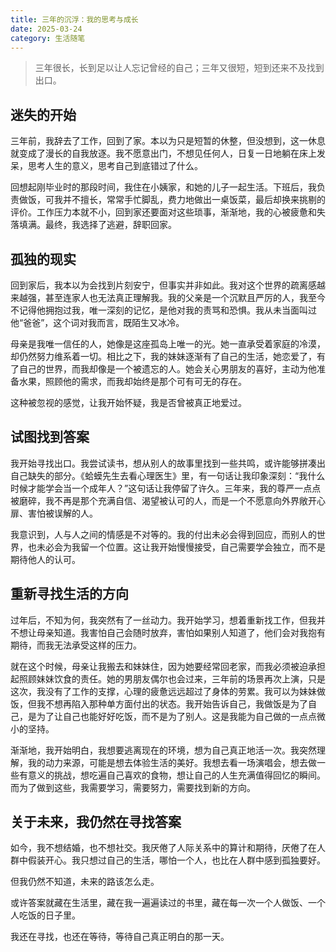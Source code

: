 ```yaml
---
title: 三年的沉浮：我的思考与成长
date: 2025-03-24
category: 生活随笔
---
```


> 三年很长，长到足以让人忘记曾经的自己；三年又很短，短到还来不及找到出口。

## 迷失的开始

三年前，我辞去了工作，回到了家。本以为只是短暂的休整，但没想到，这一休息就变成了漫长的自我放逐。我不愿意出门，不想见任何人，日复一日地躺在床上发呆，思考人生的意义，思考自己到底错过了什么。

回想起刚毕业时的那段时间，我住在小姨家，和她的儿子一起生活。下班后，我负责做饭，可我并不擅长，常常手忙脚乱，费力地做出一桌饭菜，最后却换来挑剔的评价。工作压力本就不小，回到家还要面对这些琐事，渐渐地，我的心被疲惫和失落填满。最终，我选择了逃避，辞职回家。

## 孤独的现实

回到家后，我本以为会找到片刻安宁，但事实并非如此。我对这个世界的疏离感越来越强，甚至连家人也无法真正理解我。我的父亲是一个沉默且严厉的人，我至今不记得他拥抱过我，唯一深刻的记忆，是他对我的责骂和恐惧。我从未当面叫过他“爸爸”，这个词对我而言，既陌生又冰冷。

母亲是我唯一信任的人，她像是这座孤岛上唯一的光。她一直承受着家庭的冷漠，却仍然努力维系着一切。相比之下，我的妹妹逐渐有了自己的生活，她恋爱了，有了自己的世界，而我却像是一个被遗忘的人。她会关心男朋友的喜好，主动为他准备水果，照顾他的需求，而我却始终是那个可有可无的存在。

这种被忽视的感觉，让我开始怀疑，我是否曾被真正地爱过。

## 试图找到答案

我开始寻找出口。我尝试读书，想从别人的故事里找到一些共鸣，或许能够拼凑出自己缺失的部分。《蛤蟆先生去看心理医生》里，有一句话让我印象深刻：“我什么时候才能学会当一个成年人？”这句话让我停留了许久。三年来，我的尊严一点点被磨碎，我不再是那个充满自信、渴望被认可的人，而是一个不愿意向外界敞开心扉、害怕被误解的人。

我意识到，人与人之间的情感是不对等的。我的付出未必会得到回应，而别人的世界，也未必会为我留一个位置。这让我开始慢慢接受，自己需要学会独立，而不是期待他人的认可。

## 重新寻找生活的方向

过年后，不知为何，我突然有了一丝动力。我开始学习，想着重新找工作，但我并不想让母亲知道。我害怕自己会随时放弃，害怕如果别人知道了，他们会对我抱有期待，而我无法承受这样的压力。

就在这个时候，母亲让我搬去和妹妹住，因为她要经常回老家，而我必须被迫承担起照顾妹妹饮食的责任。她的男朋友偶尔也会过来，三年前的场景再次上演，只是这次，我没有了工作的支撑，心理的疲惫远远超过了身体的劳累。我可以为妹妹做饭，但我不想再陷入那种单方面付出的状态。我开始告诉自己，我做饭是为了自己，是为了让自己也能好好吃饭，而不是为了别人。这是我能为自己做的一点点微小的坚持。

渐渐地，我开始明白，我想要逃离现在的环境，想为自己真正地活一次。我突然理解，我的动力来源，可能是想去体验生活的美好。我想去看一场演唱会，想去做一些有意义的挑战，想吃遍自己喜欢的食物，想让自己的人生充满值得回忆的瞬间。而为了做到这些，我需要学习，需要努力，需要找到新的方向。

## 关于未来，我仍然在寻找答案

如今，我不想结婚，也不想社交。我厌倦了人际关系中的算计和期待，厌倦了在人群中假装开心。我只想过自己的生活，哪怕一个人，也比在人群中感到孤独要好。

但我仍然不知道，未来的路该怎么走。

或许答案就藏在生活里，藏在我一遍遍读过的书里，藏在每一次一个人做饭、一个人吃饭的日子里。

我还在寻找，也还在等待，等待自己真正明白的那一天。
